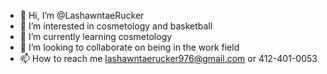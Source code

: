 - 👋 Hi, I’m @LashawntaeRucker
- 👀 I’m interested in cosmetology and basketball
- 🌱 I’m currently learning cosmetology
- 💞️ I’m looking to collaborate on being in the work field
- 📫 How to reach me lashawntaerucker976@gmail.com or 412-401-0053

<!---
LashawntaeRucker/LashawntaeRucker is a ✨ special ✨ repository because its `README.md` (this file) appears on your GitHub profile.
You can click the Preview link to take a look at your changes.
--->
